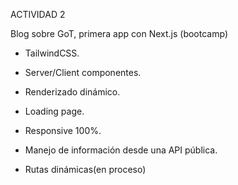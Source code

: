 ACTIVIDAD 2

Blog sobre GoT, primera app con Next.js (bootcamp)

   - TailwindCSS.
    
   - Server/Client componentes.
    
   - Renderizado dinámico.
    
   - Loading page.
    
  -  Responsive 100%.
    
  -  Manejo de información desde una API pública.
    
  -  Rutas dinámicas(en proceso)
    
